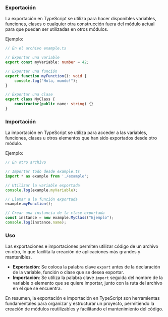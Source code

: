 
### Exportación

La exportación en TypeScript se utiliza para hacer disponibles variables, funciones, clases o cualquier otra construcción fuera del módulo actual para que puedan ser utilizadas en otros módulos.

Ejemplo:

```typescript
// En el archivo example.ts

// Exportar una variable
export const myVariable: number = 42;

// Exportar una función
export function myFunction(): void {
    console.log("Hola, mundo!");
}

// Exportar una clase
export class MyClass {
    constructor(public name: string) {}
}

```

### Importación

La importación en TypeScript se utiliza para acceder a las variables, funciones, clases u otros elementos que han sido exportados desde otro módulo.

Ejemplo:

```typescript
// En otro archivo

// Importar todo desde example.ts
import * as example from './example';

// Utilizar la variable exportada
console.log(example.myVariable);

// Llamar a la función exportada
example.myFunction();

// Crear una instancia de la clase exportada
const instance = new example.MyClass("Ejemplo");
console.log(instance.name);

```

### Uso

Las exportaciones e importaciones permiten utilizar código de un archivo en otro, lo que facilita la creación de aplicaciones más grandes y mantenibles.

- **Exportación**: Se coloca la palabra clave `export` antes de la declaración de la variable, función o clase que se desea exportar.
- **Importación**: Se utiliza la palabra clave `import` seguida del nombre de la variable o elemento que se quiere importar, junto con la ruta del archivo en el que se encuentra.

En resumen, la exportación e importación en TypeScript son herramientas fundamentales para organizar y estructurar un proyecto, permitiendo la creación de módulos reutilizables y facilitando el mantenimiento del código.